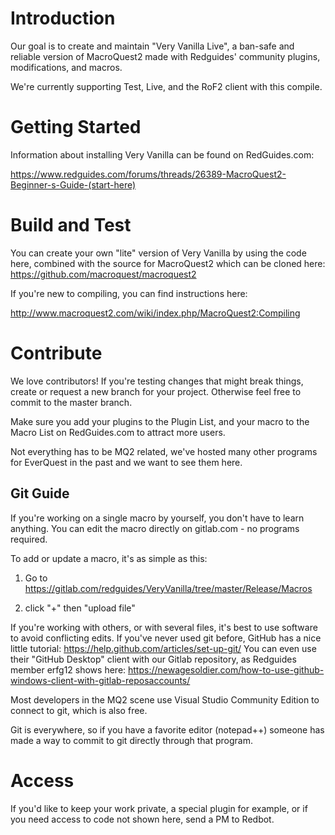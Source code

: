 # Introduction
Our goal is to create and maintain "Very Vanilla Live", a ban-safe and reliable version of MacroQuest2 made with Redguides' community plugins, modifications, and macros.

We're currently supporting Test, Live, and the RoF2 client with this compile.

# Getting Started
Information about installing Very Vanilla can be found on RedGuides.com:

https://www.redguides.com/forums/threads/26389-MacroQuest2-Beginner-s-Guide-(start-here)

# Build and Test
You can create your own "lite" version of Very Vanilla by using the code here, combined with the source for MacroQuest2 which can be cloned here:
https://github.com/macroquest/macroquest2

If you're new to compiling, you can find instructions here:

http://www.macroquest2.com/wiki/index.php/MacroQuest2:Compiling


# Contribute
We love contributors! If you're testing changes that might break things, create or request a new branch for your project. Otherwise feel free to commit to the master branch.

Make sure you add your plugins to the Plugin List, and your macro to the Macro List on RedGuides.com to attract more users.

Not everything has to be MQ2 related, we've hosted many other programs for EverQuest in the past and we want to see them here.

## Git Guide
If you're working on a single macro by yourself, you don't have to learn anything. You can edit the macro directly on gitlab.com - no programs required.


To add or update a macro, it's as simple as this:

1) Go to https://gitlab.com/redguides/VeryVanilla/tree/master/Release/Macros

2) click "+" then "upload file"


If you're working with others, or with several files, it's best to use software to avoid conflicting edits.
If you've never used git before, GitHub has a nice little tutorial:
https://help.github.com/articles/set-up-git/
You can even use their "GitHub Desktop" client with our Gitlab repository, as Redguides member erfg12 shows here:
https://newagesoldier.com/how-to-use-github-windows-client-with-gitlab-reposaccounts/

Most developers in the MQ2 scene use Visual Studio Community Edition to connect to git, which is also free.

Git is everywhere, so if you have a favorite editor (notepad++) someone has made a way to commit to git directly through that program.

# Access

If you'd like to keep your work private, a special plugin for example, or if you need access to code not shown here, send a PM to Redbot. 



